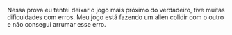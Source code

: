 Nessa prova eu tentei deixar o jogo mais próximo do verdadeiro, tive muitas dificuldades com erros. Meu jogo está fazendo um alien colidir com o outro e não consegui arrumar esse erro. 